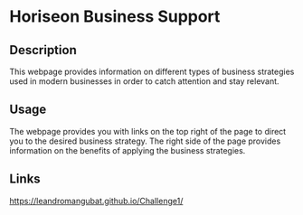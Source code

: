 # Horiseon Business Support

## Description

 This webpage provides information on different types of business strategies used in modern businesses in order to catch attention and stay relevant.

## Usage

 The webpage provides you with links on the top right of the page to direct you to the desired business strategy.
 The right side of the page provides information on the benefits of applying the business strategies.

## Links
https://leandromangubat.github.io/Challenge1/
